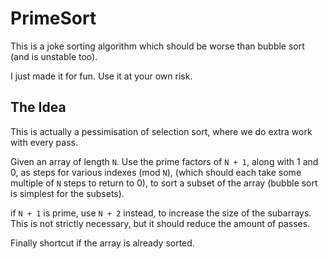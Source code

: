 # PrimeSort

This is a joke sorting algorithm which should be worse than bubble sort (and is unstable too).

I just made it for fun. Use it at your own risk.

## The Idea


This is actually a pessimisation of selection sort, where we do extra work with every pass.

Given an array of length `N`.
Use the prime factors of `N + 1`, along with 1 and 0, as steps for various indexes (mod `N`),
(which should each take some multiple of `N` steps to return to 0), to sort a subset of the array
(bubble sort is simplest for the subsets).

if `N + 1` is prime, use `N + 2` instead, to increase the size of the subarrays.
This is not strictly necessary, but it should reduce the amount of passes.

Finally shortcut if the array is already sorted.
